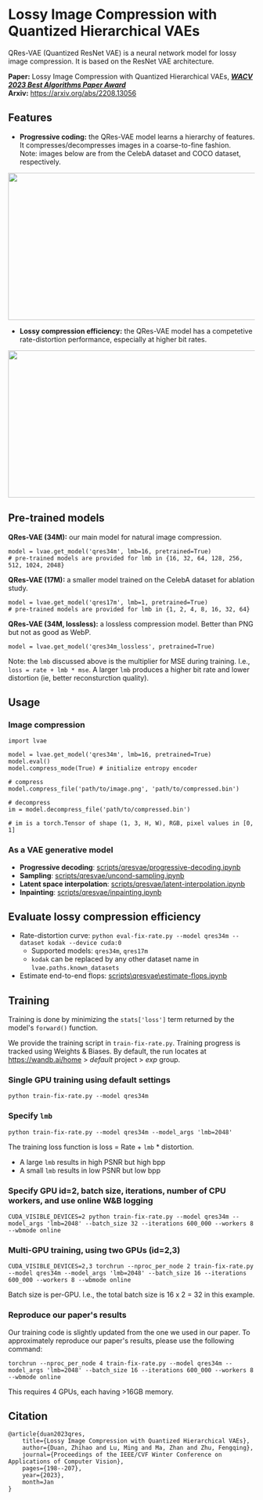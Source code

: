 # Lossy Image Compression with Quantized Hierarchical VAEs
QRes-VAE (Quantized ResNet VAE) is a neural network model for lossy image compression.
It is based on the ResNet VAE architecture.

**Paper:** Lossy Image Compression with Quantized Hierarchical VAEs, [ ***WACV 2023 Best Algorithms Paper Award***](https://wacv2023.thecvf.com/node/174) \
**Arxiv:** https://arxiv.org/abs/2208.13056


## Features

- **Progressive coding:** the QRes-VAE model learns a hierarchy of features. It compresses/decompresses images in a coarse-to-fine fashion. \
Note: images below are from the CelebA dataset and COCO dataset, respectively.
<p align="center">
  <img src="https://user-images.githubusercontent.com/24869582/187014268-405851e8-b8a5-47e3-b28d-7b5d4ac20316.png" width="756" height="300">
</p>

- **Lossy compression efficiency:** the QRes-VAE model has a competetive rate-distortion performance, especially at higher bit rates.
<p align="center">
  <img src="https://user-images.githubusercontent.com/24869582/187009894-f2897f2e-be5a-4ba5-b1aa-2b8c4269f43e.png" width="774" height="300">
</p>


## Pre-trained models
**QRes-VAE (34M):** our main model for natural image compression.
```
model = lvae.get_model('qres34m', lmb=16, pretrained=True)
# pre-trained models are provided for lmb in {16, 32, 64, 128, 256, 512, 1024, 2048}
```

**QRes-VAE (17M):** a smaller model trained on the CelebA dataset for ablation study.
```
model = lvae.get_model('qres17m', lmb=1, pretrained=True)
# pre-trained models are provided for lmb in {1, 2, 4, 8, 16, 32, 64}
```

**QRes-VAE (34M, lossless):** a lossless compression model. Better than PNG but not as good as WebP.
```
model = lvae.get_model('qres34m_lossless', pretrained=True)
```

Note: the `lmb` discussed above is the multiplier for MSE during training. I.e., `loss = rate + lmb * mse`.
A larger `lmb` produces a higher bit rate and lower distortion (ie, better reconsturction quality).


## Usage
### Image compression
```
import lvae

model = lvae.get_model('qres34m', lmb=16, pretrained=True)
model.eval()
model.compress_mode(True) # initialize entropy encoder

# compress
model.compress_file('path/to/image.png', 'path/to/compressed.bin')

# decompress
im = model.decompress_file('path/to/compressed.bin')

# im is a torch.Tensor of shape (1, 3, H, W), RGB, pixel values in [0, 1]
```

### As a VAE generative model
- **Progressive decoding**: [scripts/qresvae/progressive-decoding.ipynb](../../../scripts/qresvae/progressive-decoding.ipynb)
- **Sampling**: [scripts/qresvae/uncond-sampling.ipynb](../../../scripts/qresvae/uncond-sampling.ipynb)
- **Latent space interpolation**: [scripts/qresvae/latent-interpolation.ipynb](../../../scripts/qresvae/latent-interpolation.ipynb)
- **Inpainting**: [scripts/qresvae/inpainting.ipynb](../../../scripts/qresvae/inpainting.ipynb)


## Evaluate lossy compression efficiency
- Rate-distortion curve: `python eval-fix-rate.py --model qres34m --dataset kodak --device cuda:0`
    - Supported models: `qres34m`, `qres17m`
    - `kodak` can be replaced by any other dataset name in `lvae.paths.known_datasets`
- Estimate end-to-end flops: [scripts\qresvae\estimate-flops.ipynb](../../../scripts/qresvae/estimate-flops.ipynb)


## Training
Training is done by minimizing the `stats['loss']` term returned by the model's `forward()` function.

We provide the training script in `train-fix-rate.py`.
Training progress is tracked using Weights & Biases. By default, the run locates at https://wandb.ai/home > *default* project > *exp* group.

### Single GPU training using default settings
```
python train-fix-rate.py --model qres34m
```

### Specify `lmb`
```
python train-fix-rate.py --model qres34m --model_args 'lmb=2048'
```
The training loss function is loss = Rate + `lmb` * distortion.
- A large `lmb` results in high PSNR but high bpp
- A small `lmb` results in low PSNR but low bpp

### Specify GPU id=2, batch size, iterations, number of CPU workers, and use online W&B logging
```
CUDA_VISIBLE_DEVICES=2 python train-fix-rate.py --model qres34m --model_args 'lmb=2048' --batch_size 32 --iterations 600_000 --workers 8 --wbmode online
```

### Multi-GPU training, using two GPUs (id=2,3)
```
CUDA_VISIBLE_DEVICES=2,3 torchrun --nproc_per_node 2 train-fix-rate.py --model qres34m --model_args 'lmb=2048' --batch_size 16 --iterations 600_000 --workers 8 --wbmode online
```
Batch size is per-GPU. I.e., the total batch size is 16 x 2 = 32 in this example.

### Reproduce our paper's results
Our training code is slightly updated from the one we used in our paper. To approximately reproduce our paper's results, please use the following command:
```
torchrun --nproc_per_node 4 train-fix-rate.py --model qres34m --model_args 'lmb=2048' --batch_size 16 --iterations 600_000 --workers 8 --wbmode online
```
This requires 4 GPUs, each having >16GB memory.


## Citation
```
@article{duan2023qres,
    title={Lossy Image Compression with Quantized Hierarchical VAEs},
    author={Duan, Zhihao and Lu, Ming and Ma, Zhan and Zhu, Fengqing},
    journal={Proceedings of the IEEE/CVF Winter Conference on Applications of Computer Vision},
    pages={198--207},
    year={2023},
    month=Jan
}
```
